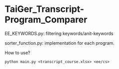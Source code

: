 # TaiGer_Transcript-Program_Comparer

EE_KEYWORDS.py:
filtering keywords/anit-keywords

sorter_function.py:
implementation for each program.


How to use?
```
python main.py <transcript_course.xlsx> <ee/cs>
```
